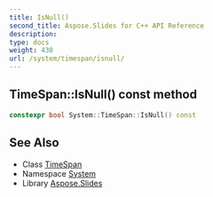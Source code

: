 ```yaml
---
title: IsNull()
second_title: Aspose.Slides for C++ API Reference
description: 
type: docs
weight: 430
url: /system/timespan/isnull/
---
```

## TimeSpan::IsNull() const method




```cpp
constexpr bool System::TimeSpan::IsNull() const
```

## See Also

* Class [TimeSpan](../)
* Namespace [System](../../)
* Library [Aspose.Slides](../../../)